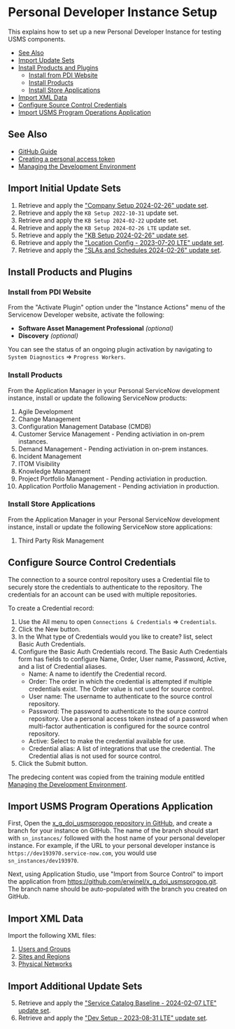 # Personal Developer Instance Setup

This explains how to set up a new Personal Developer Instance for testing USMS components.

- [See Also](#see-also)
- [Import Update Sets](#import-update-sets)
- [Install Products and Plugins](#install-products-and-plugins)
  - [Install from PDI Website](#install-from-pdi-website)
  - [Install Products](#install-products)
  - [Install Store Applications](#install-store-applications)
- [Import XML Data](#import-xml-data)
- [Configure Source Control Credentials](#configure-source-control-credentials)
- [Import USMS Program Operations Application](#import-usms-program-operations-application)

## See Also

- [GitHub Guide](https://developer.servicenow.com/dev.do#!/guides/tokyo/developer-program/github-guide/github-and-the-developer-site-training-guide-introduction)
- [Creating a personal access token](https://docs.github.com/en/authentication/keeping-your-account-and-data-secure/creating-a-personal-access-token#creating-a-token)
- [Managing the Development Environment](https://developer.servicenow.com/learn/courses/tokyo/app_store_learnv2_devenvironment_tokyo_managing_the_development_environment)

## Import Initial Update Sets

1. Retrieve and apply the ["Company Setup 2024-02-26" update set](./data/Company%20Setup%202024-02-26.xml).
2. Retrieve and apply the `KB Setup 2022-10-31` update set.
2. Retrieve and apply the `KB Setup 2024-02-22` update set.
2. Retrieve and apply the `KB Setup 2024-02-26 LTE` update set.
2. Retrieve and apply the ["KB Setup 2024-02-26" update set](./data/KB%20Setup%202024-02-26.xml).
3. Retrieve and apply the ["Location Config - 2023-07-20 LTE" update set](./data/Location%20Config%20-%202023-07-20%20LTE.xml).
4. Retrieve and apply the ["SLAs and Schedules 2024-02-26" update set](./data/SLAs%20and%20Schedules%202024-02-26.xml).

## Install Products and Plugins

### Install from PDI Website

From the "Activate Plugin" option under the "Instance Actions" menu of the Servicenow Developer website, activate the following:

- **Software Asset Management Professional** *(optional)*
- **Discovery** *(optional)*

You can see the status of an ongoing plugin activation by navigating to `System Diagnostics` ⇒ `Progress Workers`.

### Install Products

From the Application Manager in your Personal ServiceNow development instance, install or update the following ServiceNow products:

1. Agile Development
2. Change Management
3. Configuration Management Database (CMDB)
4. Customer Service Management - Pending activiation in on-prem instances.
5. Demand Management - Pending activiation in on-prem instances.
6. Incident Management
7. ITOM Visibility
8. Knowledge Management
9. Project Portfolio Management - Pending activiation in production.
10. Application Portfolio Management - Pending activiation in production.

### Install Store Applications

From the Application Manager in your Personal ServiceNow development instance, install or update the following ServiceNow store applications:

1. Third Party Risk Management

## Configure Source Control Credentials

The connection to a source control repository uses a Credential file to securely store the credentials to authenticate to the repository. The credentials for an account can be used with multiple repositories.

To create a Credential record:

1. Use the All menu to open `Connections & Credentials` ⇒ `Credentials`.
2. Click the New button.
3. In the What type of Credentials would you like to create? list, select Basic Auth Credentials.
4. Configure the Basic Auth Credentials record.
  The Basic Auth Credentials form has fields to configure Name, Order, User name, Password, Active, and a list of Credential aliases.
   - Name: A name to identify the Credential record.
   - Order: The order in which the credential is attempted if multiple credentials exist. The Order value is not used for source control.
   - User name: The username to authenticate to the source control repository.
   - Password: The password to authenticate to the source control repository. Use a personal access token instead of a password when multi-factor authentication is configured for the source control repository.
   - Active: Select to make the credential available for use.
   - Credential alias: A list of integrations that use the credential. The Credential alias is not used for source control.
5. Click the Submit button.

The predecing content was copied from the training module entitled [Managing the Development Environment](https://developer.servicenow.com/learn/courses/tokyo/app_store_learnv2_devenvironment_tokyo_managing_the_development_environment).

## Import USMS Program Operations Application

First, Open the [x_g_doj_usmsprogop repository in GitHub](https://github.com/erwinel/x_g_doj_usmsprogop), and create a branch for your instance on GitHub. The name of the branch should start with `sn_instances/` followed with the host name of your personal developer instance. For example, if the URL to your personal developer instance is `https://dev193970.service-now.com`, you would use `sn_instances/dev193970`.

Next, using Application Studio, use "Import from Source Control" to import the application from <https://github.com/erwinel/x_g_doj_usmsprogop.git>. The branch name should be auto-populated with the branch you created on GitHub.

## Import XML Data

Import the following XML files:

1. [Users and Groups](./data/Users%20and%20Groups.xml)
1. [Sites and Regions](./data/Sites%20and%20Regions.xml)
1. [Physical Networks](./data/Physical%20Networks.xml)

## Import Additional Update Sets

5. Retrieve and apply the ["Service Catalog Baseline - 2024-02-07 LTE" update set](./data/Service%20Catalog%20Baseline%20-%202024-02-07%20LTE.xml).
6. Retrieve and apply the ["Dev Setup - 2023-08-31 LTE" update set](./data/Dev%20Setup%20-%202023-08-31%20LTE.xml).
